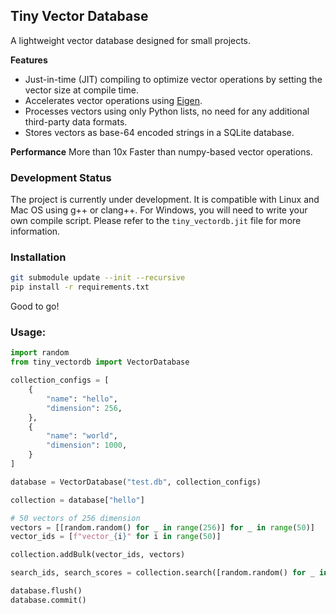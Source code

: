 ## Tiny Vector Database

A lightweight vector database designed for small projects.

**Features**
- Just-in-time (JIT) compiling to optimize vector operations by setting the vector size at compile time.
- Accelerates vector operations using [Eigen](https://eigen.tuxfamily.org/index.php?title=Main_Page).
- Processes vectors using only Python lists, no need for any additional third-party data formats.
- Stores vectors as base-64 encoded strings in a SQLite database.

**Performance**
More than 10x Faster than numpy-based vector operations.

### Development Status

The project is currently under development. 
It is compatible with Linux and Mac OS using g++ or clang++. 
For Windows, you will need to write your own compile script. Please refer to the `tiny_vectordb.jit` file for more information.

### Installation

```bash
git submodule update --init --recursive
pip install -r requirements.txt
```
Good to go!

### Usage:
```python
import random
from tiny_vectordb import VectorDatabase

collection_configs = [
    {
        "name": "hello",
        "dimension": 256,
    },
    {
        "name": "world",
        "dimension": 1000,
    }
]

database = VectorDatabase("test.db", collection_configs)

collection = database["hello"]

# 50 vectors of 256 dimension
vectors = [[random.random() for _ in range(256)] for _ in range(50)]
vector_ids = [f"vector_{i}" for i in range(50)]

collection.addBulk(vector_ids, vectors)

search_ids, search_scores = collection.search([random.random() for _ in range(256)], k=10)

database.flush()
database.commit()
```